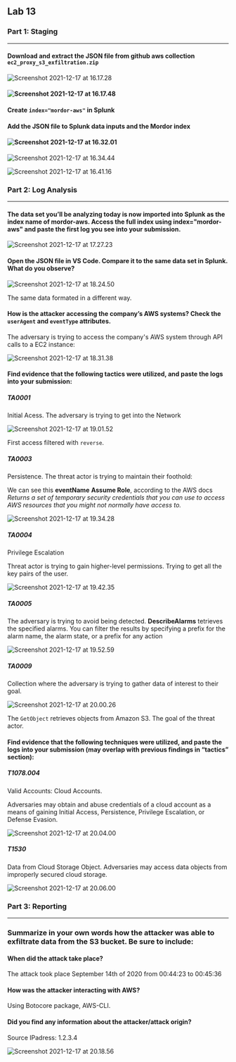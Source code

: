 ## Lab 13

### Part 1: Staging

------

#### Download and extract the JSON file from github aws collection `ec2_proxy_s3_exfiltration.zip`

![Screenshot 2021-12-17 at 16.17.28](https://github.com/pedrocorreiacodes/ops-401/blob/master/screenshots/class-13/Screenshot%202021-12-17%20at%2016.17.28.png)

#### ![Screenshot 2021-12-17 at 16.17.48](https://github.com/pedrocorreiacodes/ops-401/blob/master/screenshots/class-13/Screenshot%202021-12-17%20at%2016.17.48.png)

#### Create `index="mordor-aws"` in Splunk

#### Add the JSON file to Splunk data inputs and the Mordor index

#### ![Screenshot 2021-12-17 at 16.32.01](https://github.com/pedrocorreiacodes/ops-401/blob/master/screenshots/class-13/Screenshot%202021-12-17%20at%2016.32.01.png)

![Screenshot 2021-12-17 at 16.34.44](https://github.com/pedrocorreiacodes/ops-401/blob/master/screenshots/class-13/Screenshot%202021-12-17%20at%2016.34.44.png)

![Screenshot 2021-12-17 at 16.41.16](https://github.com/pedrocorreiacodes/ops-401/blob/master/screenshots/class-13/Screenshot%202021-12-17%20at%2016.41.16.png)

### Part 2: Log Analysis

------

#### The data set you’ll be analyzing today is now imported into Splunk as the index name of mordor-aws. Access the full index using index="mordor-aws" and paste the first log you see into your submission.

![Screenshot 2021-12-17 at 17.27.23](https://github.com/pedrocorreiacodes/ops-401/blob/master/screenshots/class-13/Screenshot%202021-12-17%20at%2017.27.23.png)

#### Open the JSON file in VS Code. Compare it to the same data set in Splunk. What do you observe?

![Screenshot 2021-12-17 at 18.24.50](https://github.com/pedrocorreiacodes/ops-401/blob/master/screenshots/class-13/Screenshot%202021-12-17%20at%2018.24.50.png)

The same data formated in a different way.

#### How is the attacker accessing the company’s AWS systems? Check the `userAgent` and `eventType` attributes.

The adversary is trying to access the company's AWS system through API calls to a EC2 instance:

![Screenshot 2021-12-17 at 18.31.38](https://github.com/pedrocorreiacodes/ops-401/blob/master/screenshots/class-13/Screenshot%202021-12-17%20at%2018.31.38.png)

#### Find evidence that the following tactics were utilized, and paste the logs into your submission:

##### TA0001

Initial Acess. The adversary is trying to get into the Network

![Screenshot 2021-12-17 at 19.01.52](https://github.com/pedrocorreiacodes/ops-401/blob/master/screenshots/class-13/Screenshot%202021-12-17%20at%2019.01.52.png)

First access filtered with `reverse`.

##### TA0003

Persistence. The threat actor is trying to maintain their foothold:

We can see this **eventName** **Assume Role**, according to the AWS docs *Returns a set of temporary security credentials that you can use to access AWS resources that you might not normally have access to.*

![Screenshot 2021-12-17 at 19.34.28](https://github.com/pedrocorreiacodes/ops-401/blob/master/screenshots/class-13/Screenshot%202021-12-17%20at%2019.34.28.png)

##### TA0004

Privilege Escalation

Threat actor is trying to gain higher-level permissions. Trying to get all the key pairs of the user.

![Screenshot 2021-12-17 at 19.42.35](https://github.com/pedrocorreiacodes/ops-401/blob/master/screenshots/class-13/Screenshot%202021-12-17%20at%2019.42.35.png)

##### TA0005

The adversary is trying to avoid being detected. **DescribeAlarms** tetrieves the specified alarms. You can filter the results by specifying a prefix for the alarm name, the alarm state, or a prefix for any action

![Screenshot 2021-12-17 at 19.52.59](https://github.com/pedrocorreiacodes/ops-401/blob/master/screenshots/class-13/Screenshot%202021-12-17%20at%2019.52.59.png)

##### TA0009

Collection where the adversary is trying to gather data of interest to their goal.

![Screenshot 2021-12-17 at 20.00.26](https://github.com/pedrocorreiacodes/ops-401/blob/master/screenshots/class-13/Screenshot%202021-12-17%20at%2020.00.26.png)

The `GetObject` retrieves objects from Amazon S3. The goal of the threat actor.

#### Find evidence that the following techniques were utilized, and paste the logs into your submission (may overlap with previous findings in “tactics” section):

##### T1078.004

Valid Accounts: Cloud Accounts.

Adversaries may obtain and abuse credentials of a cloud account as a means of gaining Initial Access, Persistence, Privilege Escalation, or Defense Evasion.

![Screenshot 2021-12-17 at 20.04.00](https://github.com/pedrocorreiacodes/ops-401/blob/master/screenshots/class-13/Screenshot%202021-12-17%20at%2020.04.00.png)

##### T1530

Data from Cloud Storage Object. Adversaries may access data objects from improperly secured cloud storage.

![Screenshot 2021-12-17 at 20.06.00](https://github.com/pedrocorreiacodes/ops-401/blob/master/screenshots/class-13/Screenshot%202021-12-17%20at%2020.06.00.png)

### Part 3: Reporting

------

### Summarize in your own words how the attacker was able to exfiltrate data from the S3 bucket. Be sure to include:

#### When did the attack take place?

The attack took place September 14th of 2020 from 00:44:23 to 00:45:36

#### How was the attacker interacting with AWS?

 Using Botocore package, AWS-CLI.

#### Did you find any information about the attacker/attack origin?

Source IPadress: 1.2.3.4

![Screenshot 2021-12-17 at 20.18.56](https://github.com/pedrocorreiacodes/ops-401/blob/master/screenshots/class-13/Screenshot%202021-12-17%20at%2020.18.56.png)
